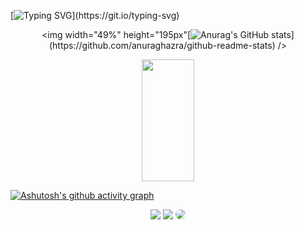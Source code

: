 [![Typing SVG](https://readme-typing-svg.demolab.com?font=Fira+Code&size=35&pause=1000&color=F73168&center=true&width=1000&lines=HELLO%2C+MY+NAME+is+Samuel+Santos;I'm+16+years+old;I'm+from+Brazil;Studying+Systems+Development+at+ETEC;Welcome!)](https://git.io/typing-svg)

<div align="center">

<img width="49%" height="195px"[![Anurag's GitHub stats](https://github-readme-stats.vercel.app/api?username=b4ian0&show_icons=true&include_all_commits=true&count_private=true%hide_border=true&title_color=F73168&icon_color=F73168&text_color=c9d1d9&bg_color=0d1117")](https://github.com/anuraghazra/github-readme-stats) />

  <img width="41%" height="195px" src="https://github-readme-stats.vercel.app/api/top-langs/?username=b4ian0&layout=compact&langs_count=16&hide_border=true&title_color=F73168&text_color=F73168&bg_color=0d1117"  />
  </div>
  
 [![Ashutosh's github activity graph](https://github-readme-activity-graph.vercel.app/graph?username=b4ian0&bg_color=0d1117&color=f73168&line=5f0c1c&point=f73168&area=true&hide_border=true)](https://github.com/ashutosh00710/github-readme-activity-graph)

<div align="center">
<a href="https://instagram.com/s4m.xvz?igshid=ZGUzMzM3NWJiOQ==" target="_blank"><img src="https://img.shields.io/badge/-Instagram-%23E4405F?style=for-the-badge&logo=instagram&logoColor=white"></a>
<a href= "mailto:samuel.cerqueira2@etec.sp.gov.br"> <img src="https://img.shields.io/badge/-Gmail-%23333?style=for-the-badge&logo=gmail&logocolor=white" target="_ blank"></a>
<a href= "https://www.linkedin.com/in/samuel-santos-a26534275" target="_blank"><img src="https://img.shields.io/badge/-LinkedIn-%23007785?style=for-the-badge&logo=linkedin&logoColor=white" style="border-radius: 30px" target="_blank"></a>

</div>

